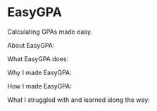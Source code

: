 # EasyGPA
Calculating GPAs made easy.

About EasyGPA:

What EasyGPA does: 

Why I made EasyGPA: 

How I made EasyGPA:

What I struggled with and learned along the way:
